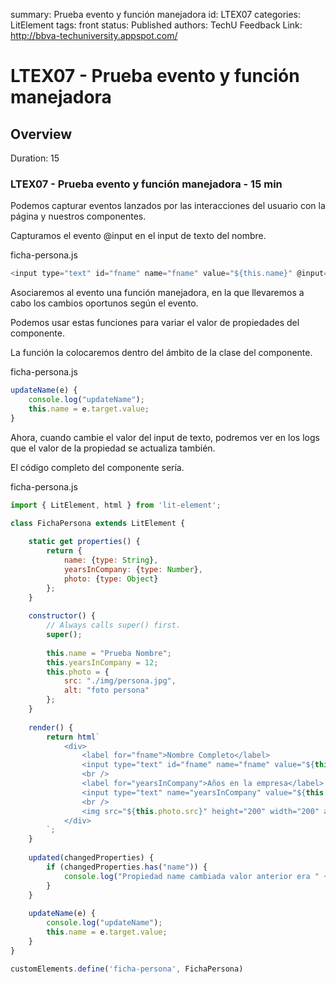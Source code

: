 summary: Prueba evento y función manejadora
id: LTEX07
categories: LitElement
tags: front
status: Published 
authors: TechU
Feedback Link: http://bbva-techuniversity.appspot.com/

# LTEX07 - Prueba evento y función manejadora
<!-- ------------------------ -->
## Overview 
Duration: 15

### LTEX07 - Prueba evento y función manejadora - 15 min

Podemos capturar eventos lanzados por las interacciones del 
usuario con la página y nuestros componentes.

Capturamos el evento @input en el input de texto del nombre.

ficha-persona.js

```javascript
<input type="text" id="fname" name="fname" value="${this.name}" @input="${this.updateName}"></input>
```

Asociaremos al evento una función manejadora, en la que llevaremos 
	a cabo los cambios oportunos según el evento.

Podemos usar estas funciones para variar el valor de propiedades del componente.

La función la colocaremos dentro del ámbito de la clase del componente.

ficha-persona.js

```javascript
updateName(e) {
	console.log("updateName");
	this.name = e.target.value;	  
}
```

Ahora, cuando cambie el valor del input de texto, podremos ver en los logs 
	que el valor de la propiedad se actualiza también.

El código completo del componente sería.

ficha-persona.js

```javascript
import { LitElement, html } from 'lit-element';

class FichaPersona extends LitElement {
	
	static get properties() {		
		return {			
			name: {type: String},			
			yearsInCompany: {type: Number},			
			photo: {type: Object}			
		};
	}			  	
	
	constructor() {
		// Always calls super() first.
		super();
		
		this.name = "Prueba Nombre";		
		this.yearsInCompany = 12;
		this.photo = {
			src: "./img/persona.jpg",
			alt: "foto persona"			
		};			
	}
			
	render() {
		return html`
			<div>
				<label for="fname">Nombre Completo</label>
				<input type="text" id="fname" name="fname" value="${this.name}" @input="${this.updateName}"></input>
				<br />						
				<label for="yearsInCompany">Años en la empresa</label>
				<input type="text" name="yearsInCompany" value="${this.yearsInCompany}"></input>
				<br />			
				<img src="${this.photo.src}" height="200" width="200" alt="${this.photo.alt}">
			</div>
		`;
	}
		
	updated(changedProperties) {	   
		if (changedProperties.has("name")) {
			console.log("Propiedad name cambiada valor anterior era " + changedProperties.get("name") + " nuevo es " + this.name);
		}	
	}
	
	updateName(e) {
		console.log("updateName");
		this.name = e.target.value;	  
	}
}

customElements.define('ficha-persona', FichaPersona)
```
